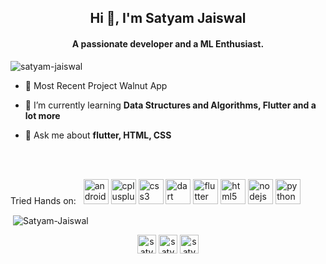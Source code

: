 <h2 align="center">Hi 👋, I'm Satyam Jaiswal</h2>
<h4 align="center">A passionate developer and a ML Enthusiast.</h4>

<p align="left"> <img src="https://komarev.com/ghpvc/?username=satyam-jaiswal" alt="satyam-jaiswal" /> </p>

- 🔭 Most Recent Project Walnut App

- 🌱 I’m currently learning **Data Structures and Algorithms, Flutter and a lot more**

- 💬 Ask me about **flutter, HTML, CSS**

<br />
<br />

<p align="left">Tried Hands on:  &nbsp; <img src="https://devicons.github.io/devicon/devicon.git/icons/android/android-original-wordmark.svg" alt="android" width="40" height="40"/> <img src="https://devicons.github.io/devicon/devicon.git/icons/cplusplus/cplusplus-original.svg" alt="cplusplus" width="40" height="40"/> <img src="https://devicons.github.io/devicon/devicon.git/icons/css3/css3-original-wordmark.svg" alt="css3" width="40" height="40"/> <img src="https://www.vectorlogo.zone/logos/dartlang/dartlang-icon.svg" alt="dart" width="40" height="40"/> <img src="https://www.vectorlogo.zone/logos/flutterio/flutterio-icon.svg" alt="flutter" width="40" height="40"/>
<img src="https://devicons.github.io/devicon/devicon.git/icons/html5/html5-original-wordmark.svg" alt="html5" width="40" height="40"/> <img src="https://devicons.github.io/devicon/devicon.git/icons/nodejs/nodejs-original-wordmark.svg" alt="nodejs" width="40" height="40"/> <img src="https://devicons.github.io/devicon/devicon.git/icons/python/python-original.svg" alt="python" width="40" height="40"/> <img 

<br />


<p>&nbsp;<img align="center" src="https://github-readme-stats.vercel.app/api?username=Satyam-Jaiswal&&count_private=true&show_icons=true" alt="Satyam-Jaiswal" /></p>

<p align="center">
<a href="https://www.facebook.com/satyam.jaiswal.3158/" target="blank"><img align="center" src="https://cdn.jsdelivr.net/npm/simple-icons@3.0.1/icons/facebook.svg" alt="satyam_jaiswal" height="30" width="30" /></a>
<a href="https://www.linkedin.com/in/satyam-jaiswal-a92b46195/" target="blank"><img align="center" src="https://cdn.jsdelivr.net/npm/simple-icons@3.0.1/icons/linkedin.svg" alt="satyam_jaiswal" height="30" width="30" /></a>
<a href="https://www.instagram.com/satyam_jaiswal26/" target="blank"><img align="center" src="https://cdn.jsdelivr.net/npm/simple-icons@3.0.1/icons/instagram.svg" alt="satyam_jaiswal" height="30" width="30" /></a>
</p>
